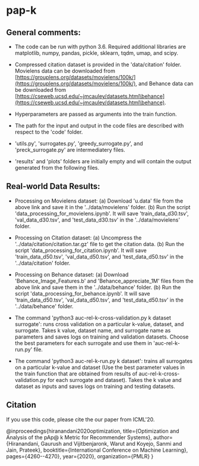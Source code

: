 # pap-k

## General comments:

* The code can be run with python 3.6. Required additional libraries are matplotlib, numpy, pandas, pickle, sklearn, tqdm, umap, and scipy.

* Compressed citation dataset is provided in the 'data/citation' folder. Movielens data can be downloaded from [https://grouplens.org/datasets/movielens/100k/](https://grouplens.org/datasets/movielens/100k/), and Behance data can be downloaded from [https://cseweb.ucsd.edu/~jmcauley/datasets.html\behance](https://cseweb.ucsd.edu/~jmcauley/datasets.html\behance).

* Hyperparameters are passed as arguments into the train function.

* The path for the input and output in the code files are described with respect to the 'code' folder.

* 'utils.py', 'surrogates.py', 'greedy_surrogate.py', and 'preck_surrogate.py' are intermediatery files.

* 'results' and 'plots' folders are initially empty and will contain the output generated from the following files.
    
## Real-world Data Results:

* Processing on Movielens dataset:
    (a) Download 'u.data' file from the above link and save it in the '../data/movielens' folder.
    (b) Run the script 'data_processing_for_movielens.ipynb'. It will save 'train_data_d30.tsv', 'val_data_d30.tsv', and 'test_data_d30.tsv' in the '../data/movielens' folder. 
    
* Processing on Citation dataset:
    (a) Uncompress the '../data/citation/citation.tar.gz' file to get the citation data. 
    (b) Run the script 'data_processing_for_citation.ipynb'. It will save 'train_data_d50.tsv', 'val_data_d50.tsv', and 'test_data_d50.tsv' in the '../data/citation' folder. 
    
* Processing on Behance dataset:
    (a) Download 'Behance_Image_Features.b' and 'Behance_appreciate_1M' files from the above link and save them in the '../data/behance' folder.
    (b) Run the script 'data_processing_for_behance.ipynb'. It will save 'train_data_d50.tsv', 'val_data_d50.tsv', and 'test_data_d50.tsv' in the '../data/behance' folder. 
    
* The command 'python3 auc-rel-k-cross-validation.py k dataset surrogate': runs cross validation on a particular k-value, dataset, and surrogate. Takes k value, dataset name, and surrogate name as parameters and saves logs on training and validation datasets. Choose the best parameters for each surrogate and use them in 'auc-rel-k-run.py' file.

* The command 'python3 auc-rel-k-run.py k dataset': trains all surrogates on a particular k-value and dataset (Use the best parameter values in the train function that are obtained from results of auc-rel-k-cross-validation.py for each surrogate and dataset). Takes the k value and dataset as inputs and saves logs on training and testing datasets.

## Citation

If you use this code, please cite the our paper from ICML'20.

@inproceedings{hiranandani2020optimization,
  title={Optimization and Analysis of the pAp@ k Metric for Recommender Systems},
  author={Hiranandani, Gaurush and Vijitbenjaronk, Warut and Koyejo, Sanmi and Jain, Prateek},
  booktitle={International Conference on Machine Learning},
  pages={4260--4270},
  year={2020},
  organization={PMLR}
}